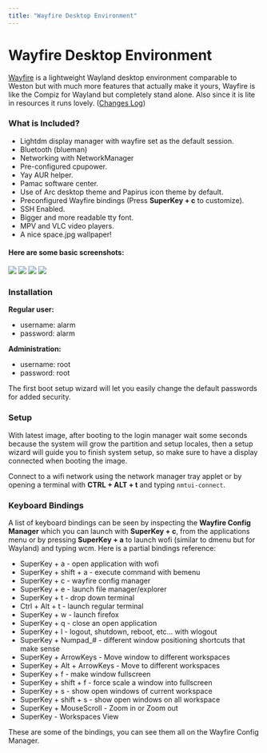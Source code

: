 ```yaml
---
title: "Wayfire Desktop Environment"
---
```


# Wayfire Desktop Environment

[Wayfire] is a lightweight Wayland desktop environment
comparable to Weston but with much more features that actually make it yours,
Wayfire is like the Compiz for Wayland but completely stand alone. Also since
it is lite in resources it runs lovely.
([Changes Log](/changes/env/#wayfire))

### What is Included?

* Lightdm display manager with wayfire set as the default session.
* Bluetooth (blueman)
* Networking with NetworkManager
* Pre-configured cpupower.
* Yay AUR helper.
* Pamac software center.
* Use of Arc desktop theme and Papirus icon theme by default.
* Preconfigured Wayfire bindings (Press **SuperKey + c** to customize).
* SSH Enabled.
* Bigger and more readable tty font.
* MPV and VLC video players.
* A nice space.jpg wallpaper!

#### Here are some basic screenshots:

<img class="img-fluid" src="{{ 'assets/img/wayfire-ss01.jpg' | relative_url }}"/>

<img class="img-fluid" src="{{ 'assets/img/wayfire-ss02.jpg' | relative_url }}"/>

<img class="img-fluid" src="{{ 'assets/img/wayfire-ss03.jpg' | relative_url }}"/>

<img class="img-fluid" src="{{ 'assets/img/wayfire-ss04.jpg' | relative_url }}"/>

### Installation

**Regular user:**
* username: alarm
* password: alarm

**Administration:**
* username: root
* password: root

The first boot setup wizard will let you easily change the default passwords
for added security.

### Setup

With latest image, after booting to the login manager wait some seconds because
the system will grow the partition and setup locales, then a setup wizard will
guide you to finish system setup, so make sure to have a display connected
when booting the image.

Connect to a wifi network using the network manager tray applet or by opening
a terminal with **CTRL + ALT + t** and typing `nmtui-connect`.

### Keyboard Bindings

A list of keyboard bindings can be seen by inspecting the
**Wayfire Config Manager** which you can launch with **SuperKey + c**, from the
applications menu or by pressing **SuperKey + a** to launch wofi (similar to
dmenu but for Wayland) and typing wcm. Here is a partial bindings reference:

* SuperKey + a - open application with wofi
* SuperKey + shift + a - execute command with bemenu
* SuperKey + c - wayfire config manager
* SuperKey + e - launch file manager/explorer
* SuperKey + t - drop down terminal
* Ctrl + Alt + t - launch regular terminal
* SuperKey + w - launch firefox
* SuperKey + q - close an open application
* SuperKey + l - logout, shutdown, reboot, etc... with wlogout
* SuperKey + Numpad_# - different window positioning shortcuts that make sense
* SuperKey + ArrowKeys - Move window to different workspaces
* SuperKey + Alt + ArrowKeys - Move to different workspaces
* SuperKey + f - make window fullscreen
* SuperKey + shift + f - force scale a window into fullscreen
* SuperKey + s - show open windows of current workspace
* SuperKey + shift + s - show open windows on all workspace
* SuperKey + MouseScroll - Zoom in or Zoom out
* SuperKey - Workspaces View

These are some of the bindings, you can see them all on the Wayfire Config Manager.

[Wayfire]: https://wayfire.org/
